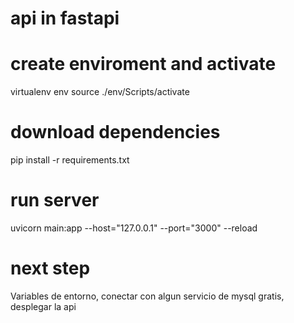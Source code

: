 # api in fastapi

# create enviroment and activate

virtualenv env
source ./env/Scripts/activate

# download dependencies

pip install -r requirements.txt

# run server

uvicorn main:app --host="127.0.0.1" --port="3000" --reload

# next step

Variables de entorno, conectar con algun servicio de mysql gratis, desplegar la api
